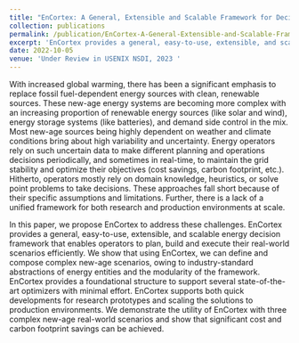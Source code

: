 ```yaml
---
title: "EnCortex: A General, Extensible and Scalable Framework for Decision Management in New-age Energy Systems"
collection: publications
permalink: /publication/EnCortex-A-General-Extensible-and-Scalable-Framework-for-Decision-Management-in-New-age-Energy-Systems
excerpt: 'EnCortex provides a general, easy-to-use, extensible, and scalable energy decision framework that enables operators to plan, build and execute their real-world scenarios efficiently. We show that using EnCortex, we can define and compose complex new-age scenarios, owing to industry-standard abstractions of energy entities and the modularity of the framework. EnCortex provides a foundational structure to support several state-of-the-art optimizers with minimal effort. EnCortex supports both quick developments for research prototypes and scaling the solutions to production environments. We demonstrate the utility of EnCortex with three complex new-age real-world scenarios and show that significant cost and carbon footprint savings can be achieved.'
date: 2022-10-05
venue: 'Under Review in USENIX NSDI, 2023 '
---
```

With increased global warming, there has been a significant emphasis to replace fossil fuel-dependent energy sources with clean, renewable sources. These new-age energy systems are becoming more complex with an increasing proportion of renewable energy sources (like solar and wind), energy storage systems (like batteries), and demand side control in the mix. Most new-age sources being highly dependent on weather and climate conditions bring about high variability and uncertainty. Energy operators rely on such uncertain data to make different planning and operations decisions periodically, and sometimes in real-time, to maintain the grid stability and optimize their objectives (cost savings, carbon footprint, etc.). Hitherto, operators mostly rely on domain knowledge, heuristics, or solve point problems to take decisions. These approaches fall short because of their specific assumptions and limitations. Further, there is a lack of a unified framework for both research and production environments at scale.

In this paper, we propose EnCortex to address these challenges. EnCortex provides a general, easy-to-use, extensible, and scalable energy decision framework that enables operators to plan, build and execute their real-world scenarios efficiently. We show that using EnCortex, we can define and compose complex new-age scenarios, owing to industry-standard abstractions of energy entities and the modularity of the framework. EnCortex provides a foundational structure to support several state-of-the-art optimizers with minimal effort. EnCortex supports both quick developments for research prototypes and scaling the solutions to production environments. We demonstrate the utility of EnCortex with three complex new-age real-world scenarios and show that significant cost and carbon footprint savings can be achieved.
